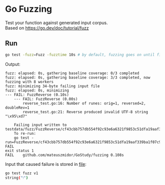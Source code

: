 # Go Fuzzing

Test your function against generated input corpus.   
Based on https://go.dev/doc/tutorial/fuzz

## Run

```sh
go test -fuzz=Fuzz -fuzztime 10s # by default, fuzzing goes on until first error is detected
```

Output:

```text
fuzz: elapsed: 0s, gathering baseline coverage: 0/3 completed
fuzz: elapsed: 0s, gathering baseline coverage: 3/3 completed, now fuzzing with 8 workers
fuzz: minimizing 34-byte failing input file
fuzz: elapsed: 0s, minimizing
--- FAIL: FuzzReverse (0.10s)
    --- FAIL: FuzzReverse (0.00s)
        reverse_test.go:16: Number of runes: orig=1, reversed=2, doubleRev=1
        reverse_test.go:21: Reverse produced invalid UTF-8 string "\x95\xd7"
    
    Failing input written to testdata/fuzz/FuzzReverse/cf43cbb757db554f92c93e6a6321f9853c51dfa19aaf339ba1f07c9bc4dcc163
    To re-run:
    go test -run=FuzzReverse/cf43cbb757db554f92c93e6a6321f9853c51dfa19aaf339ba1f07c9bc4dcc163
FAIL
exit status 1
FAIL    github.com/mateuszmidor/GoStudy/fuzzing 0.108s
```

Input that caused failure is stored in [file](./testdata/fuzz/FuzzReverse/cf43cbb757db554f92c93e6a6321f9853c51dfa19aaf339ba1f07c9bc4dcc163):
```sh
go test fuzz v1
string("ו")
```